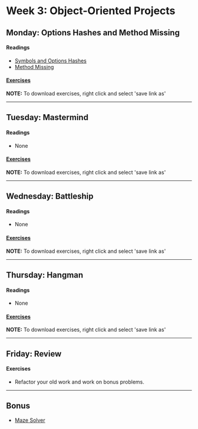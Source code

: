 # Week 3: Object-Oriented Projects

## Monday: Options Hashes and Method Missing

#### Readings
- [Symbols and Options Hashes](readings/symbols-options-hashes.md)
- [Method Missing](readings/method-missing.md)

#### [Exercises](exercises/w3d1.zip)

**NOTE:** To download exercises, right click and select 'save link as'

---

## Tuesday: Mastermind

#### Readings
- None

#### [Exercises](exercises/w3d2.zip)

**NOTE:** To download exercises, right click and select 'save link as'

---

## Wednesday: Battleship

#### Readings
- None

#### [Exercises](exercises/w3d3.zip)

**NOTE:** To download exercises, right click and select 'save link as'

---

## Thursday: Hangman

#### Readings
- None

#### [Exercises](exercises/w3d4.zip)

**NOTE:** To download exercises, right click and select 'save link as'

---

## Friday: Review

#### Exercises
- Refactor your old work and work on bonus problems.

---

## Bonus
- [Maze Solver](exercises/maze-solver.md)
